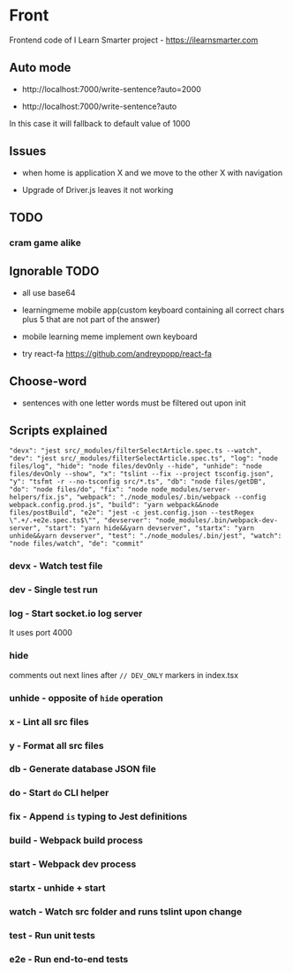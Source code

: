 # Front

Frontend code of I Learn Smarter project - https://ilearnsmarter.com

## Auto mode

- http://localhost:7000/write-sentence?auto=2000

- http://localhost:7000/write-sentence?auto

In this case it will fallback to default value of 1000


## Issues

- when home is application X and we move to the other X with navigation

- Upgrade of Driver.js leaves it not working

## TODO

### cram game alike

## Ignorable TODO

- all use base64

- learningmeme mobile app(custom keyboard containing all correct chars plus 5 that are not part of the answer)

- mobile learning meme implement own keyboard

- try react-fa https://github.com/andreypopp/react-fa

## Choose-word

- sentences with one letter words must be filtered out upon init

## Scripts explained

`
"devx": "jest src/_modules/filterSelectArticle.spec.ts --watch",
"dev": "jest src/_modules/filterSelectArticle.spec.ts",
"log": "node files/log",
"hide": "node files/devOnly --hide",
"unhide": "node files/devOnly --show",
"x": "tslint --fix --project tsconfig.json",
"y": "tsfmt -r --no-tsconfig src/*.ts",
"db": "node files/getDB",
"do": "node files/do",
"fix": "node node_modules/server-helpers/fix.js",
"webpack": "./node_modules/.bin/webpack --config webpack.config.prod.js",
"build": "yarn webpack&&node files/postBuild",
"e2e": "jest -c jest.config.json --testRegex \".+/.+e2e.spec.ts$\"",
"devserver": "node_modules/.bin/webpack-dev-server",
"start": "yarn hide&&yarn devserver",
"startx": "yarn unhide&&yarn devserver",
"test": "./node_modules/.bin/jest",
"watch": "node files/watch",
"de": "commit"
`

### devx - Watch test file

### dev - Single test run

### log - Start socket.io log server

It uses port 4000

### hide

comments out next lines after `// DEV_ONLY` markers in index.tsx

### unhide - opposite of `hide` operation

### x - Lint all src files

### y - Format all src files

### db - Generate database JSON file

### do - Start `do` CLI helper

### fix - Append `is` typing to Jest definitions

### build - Webpack build process

### start - Webpack dev process

### startx - unhide + start

### watch - Watch src folder and runs tslint upon change

### test - Run unit tests

### e2e - Run end-to-end tests
